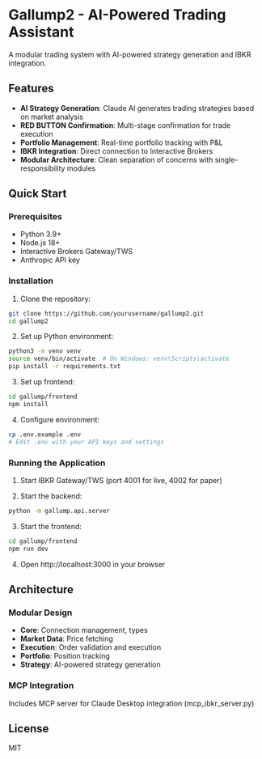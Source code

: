 # Gallump2 - AI-Powered Trading Assistant

A modular trading system with AI-powered strategy generation and IBKR integration.

## Features

- **AI Strategy Generation**: Claude AI generates trading strategies based on market analysis
- **RED BUTTON Confirmation**: Multi-stage confirmation for trade execution
- **Portfolio Management**: Real-time portfolio tracking with P&L
- **IBKR Integration**: Direct connection to Interactive Brokers
- **Modular Architecture**: Clean separation of concerns with single-responsibility modules

## Quick Start

### Prerequisites
- Python 3.9+
- Node.js 18+
- Interactive Brokers Gateway/TWS
- Anthropic API key

### Installation

1. Clone the repository:
```bash
git clone https://github.com/yourusername/gallump2.git
cd gallump2
```

2. Set up Python environment:
```bash
python3 -m venv venv
source venv/bin/activate  # On Windows: venv\Scripts\activate
pip install -r requirements.txt
```

3. Set up frontend:
```bash
cd gallump/frontend
npm install
```

4. Configure environment:
```bash
cp .env.example .env
# Edit .env with your API keys and settings
```

### Running the Application

1. Start IBKR Gateway/TWS (port 4001 for live, 4002 for paper)

2. Start the backend:
```bash
python -m gallump.api.server
```

3. Start the frontend:
```bash
cd gallump/frontend
npm run dev
```

4. Open http://localhost:3000 in your browser

## Architecture

### Modular Design
- **Core**: Connection management, types
- **Market Data**: Price fetching
- **Execution**: Order validation and execution
- **Portfolio**: Position tracking
- **Strategy**: AI-powered strategy generation

### MCP Integration
Includes MCP server for Claude Desktop integration (mcp_ibkr_server.py)

## License

MIT